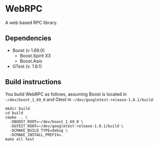 # WebRPC

A web based RPC library.

## Dependencies

- Boost (v 1.69.0)
  - Boost.Spirit X3
  - Boost.Asio
- GTest (v. 1.8.1)

## Build instructions

You build WebRPC as follows, assuming Boost is located in `~/dev/boost_1_69_0` and Gtest in `~/dev/googletest-release-1.8.1/build`:

    mkdir build
    cd build
    cmake .. \
      -DBOOST_ROOT=~/dev/boost_1_69_0 \
      -DGTEST_ROOT=~/dev/googletest-release-1.8.1/build \
      -DCMAKE_BUILD_TYPE=debug \
      -DCMAKE_INSTALL_PREFIX=.
    make all test
